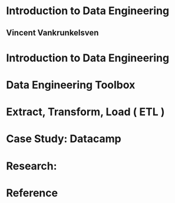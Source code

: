 # Introduction to Data Engineering
## Vincent Vankrunkelsven

# Introduction to Data Engineering

# Data Engineering Toolbox

# Extract, Transform, Load ( ETL )

# Case Study: Datacamp

# Research:

# Reference
